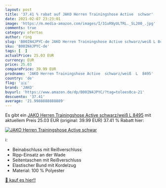 ```yaml
---
layout: post
title: '37.41 % rabat auf JAKO Herren Trainingshose Active  schwar'
date: 2021-02-07 23:23:01
image: 'https://m.media-amazon.com/images/I/31uRNyULTRL._SL200_.jpg'
comments: true
category: ofertas
author: ring
slug: 'B00IN4JPYC-de JAKO Herren Trainingshose Active schwarz/weiß L 8495'
sku: 'B00IN4JPYC-de'
tags: [  ]
actualPrice: 25.03 EUR
currency: EUR
price: 25.03
comparePrice: 39.99 EUR
prodname: 'JAKO Herren Trainingshose Active  schwarz/weiß  L  8495'
country: 'de'
flag: '🇩🇪'
brand: 'JAKO'
buyurl: 'https://www.amazon.de/dp/B00IN4JPYC/?tag=tolees0ca-21'
descuento: '37.41'
average: '21.9988888888889'
---
```


Es gibt ein [JAKO Herren Trainingshose Active  schwarz/weiß  L  8495](https://www.amazon.de/dp/B00IN4JPYC/?tag=tolees0ca-21) mit aktuellem Preis 25.03 EUR (original: 39.99 EUR) 37.41 % Rabatt hier:

[![JAKO Herren Trainingshose Active  schwar](https://m.media-amazon.com/images/I/31uRNyULTRL._SL200_.jpg)](https://www.amazon.de/dp/B00IN4JPYC/?tag=tolees0ca-21)

ℹ️:

- Beinabschluss mit Reißverschluss
- Ripp-Einsatz an der Wade
- Seitentaschen mit Reißverschluss
- Elastischer Bund mit Kordelzug
- Material: 100 % Polyester

[🛒 kauf es hier!!](https://www.amazon.de/dp/B00IN4JPYC/?tag=tolees0ca-21)
